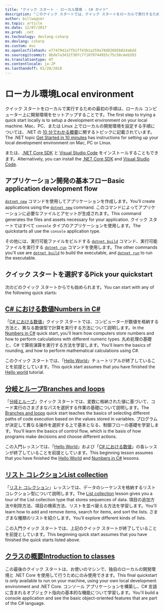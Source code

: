 ```yaml
---
title: "クイック スタート - ローカル環境 - C# ガイド"
description: "このクイック スタートでは、クイック スタートをローカルで実行するための基本について説明します。"
author: billwagner
ms.topic: article
ms.date: 12/07/2017
ms.prod: .net
ms.technology: devlang-csharp
ms.devlang: csharp
ms.custom: mvc
ms.openlocfilehash: e7747941a7fb1ff43b1a259a78d82665b024a6dd
ms.sourcegitcommit: 8bde7a3432f30fc771079744955c75c58c4eb393
ms.translationtype: HT
ms.contentlocale: ja-JP
ms.lasthandoff: 01/20/2018
---
```

# <a name="local-environment"></a><span data-ttu-id="6c99b-103">ローカル環境</span><span class="sxs-lookup"><span data-stu-id="6c99b-103">Local environment</span></span>

<span data-ttu-id="6c99b-104">クイック スタートをローカルで実行するための最初の手順は、ローカル コンピューター上に開発環境をセットアップすることです。</span><span class="sxs-lookup"><span data-stu-id="6c99b-104">The first step to trying a quick start locally is to setup a development environment on your local machine.</span></span>
<span data-ttu-id="6c99b-105">Mac、PC、または Linux 上でローカルの開発環境を設定する手順については、.NET の [10 分でわかる概要](https://www.microsoft.com/net/core)に関するトピックに記載されています。</span><span class="sxs-lookup"><span data-stu-id="6c99b-105">The .NET topic [Get Started in 10 minutes](https://www.microsoft.com/net/core) has instructions for setting up your local development environment on Mac, PC or Linux.</span></span>

<span data-ttu-id="6c99b-106">または、[.NET Core SDK](http://dot.net/core) と [Visual Studio Code](https://code.visualstudio.com/) をインストールすることもできます。</span><span class="sxs-lookup"><span data-stu-id="6c99b-106">Alternatively, you can install the [.NET Core SDK](http://dot.net/core) and [Visual Studio Code](https://code.visualstudio.com/).</span></span>

## <a name="basic-application-development-flow"></a><span data-ttu-id="6c99b-107">アプリケーション開発の基本フロー</span><span class="sxs-lookup"><span data-stu-id="6c99b-107">Basic application development flow</span></span>

<span data-ttu-id="6c99b-108">[`dotnet new`](../../core/tools/dotnet-new.md) コマンドを使用してアプリケーションを作成します。</span><span class="sxs-lookup"><span data-stu-id="6c99b-108">You'll create applications using the [`dotnet new`](../../core/tools/dotnet-new.md) command.</span></span> <span data-ttu-id="6c99b-109">このコマンドによってアプリケーションに必要なファイルとアセットが生成されます。</span><span class="sxs-lookup"><span data-stu-id="6c99b-109">This command generates the files and assets necessary for your application.</span></span> <span data-ttu-id="6c99b-110">クイック スタートではすべて `console` タイプのアプリケーションを使用します。</span><span class="sxs-lookup"><span data-stu-id="6c99b-110">The quickstarts all use the `console` application type.</span></span>

<span data-ttu-id="6c99b-111">その他には、実行可能ファイルをビルドする [`dotnet build`](../../core/tools/dotnet-build.md) コマンド、実行可能ファイルを実行する [`dotnet run`](../../core/tools/dotnet-run.md) コマンドを使用します。</span><span class="sxs-lookup"><span data-stu-id="6c99b-111">The other commands you'll use are [`dotnet build`](../../core/tools/dotnet-build.md) to build the executable, and [`dotnet run`](../../core/tools/dotnet-run.md) to run the executable.</span></span>

## <a name="pick-your-quickstart"></a><span data-ttu-id="6c99b-112">クイック スタートを選択する</span><span class="sxs-lookup"><span data-stu-id="6c99b-112">Pick your quickstart</span></span>

<span data-ttu-id="6c99b-113">次のどのクイック スタートからでも始められます。</span><span class="sxs-lookup"><span data-stu-id="6c99b-113">You can start with any of the following quick starts:</span></span>

## <a name="numbers-in-cnumbers-in-csharp-localmd"></a>[<span data-ttu-id="6c99b-114">C# における数値</span><span class="sxs-lookup"><span data-stu-id="6c99b-114">Numbers in C#</span></span>](numbers-in-csharp-local.md)

<span data-ttu-id="6c99b-115">「[C# における数値](numbers-in-csharp-local.md)」クイック スタートでは、コンピューターが数値を格納する方法と、異なる数値型で計算を実行する方法について説明します。</span><span class="sxs-lookup"><span data-stu-id="6c99b-115">In the [Numbers in C#](numbers-in-csharp-local.md) quick start, you'll learn how computers store numbers and how to perform calculations with different numeric types.</span></span> <span data-ttu-id="6c99b-116">丸め処理の基礎と、C# で算術演算を実行する方法を学習します。</span><span class="sxs-lookup"><span data-stu-id="6c99b-116">You'll learn the basics of rounding, and how to perform mathematical calculations using C#.</span></span> 

<span data-ttu-id="6c99b-117">このクイック スタートでは、「[Hello World](hello-world.yml)」チュートリアルが終了していることを前提としています。</span><span class="sxs-lookup"><span data-stu-id="6c99b-117">This quick start assumes that you have finished the [Hello world](hello-world.yml) tutorial.</span></span>

## <a name="branches-and-loopsbranches-and-loops-localmd"></a>[<span data-ttu-id="6c99b-118">分岐とループ</span><span class="sxs-lookup"><span data-stu-id="6c99b-118">Branches and loops</span></span>](branches-and-loops-local.md)

<span data-ttu-id="6c99b-119">「[分岐とループ](branches-and-loops-local.md)」クイック スタートでは、変数に格納された値に基づいて、コード実行のさまざまなパスを選択する作業の基礎について説明します。</span><span class="sxs-lookup"><span data-stu-id="6c99b-119">The [Branches and loops](branches-and-loops-local.md) quick start teaches the basics of selecting different paths of code execution based on the values stored in variables.</span></span> <span data-ttu-id="6c99b-120">プログラムが決定して異なる操作を選択する上で基本となる、制御フローの基礎を学習します。</span><span class="sxs-lookup"><span data-stu-id="6c99b-120">You'll learn the basics of control flow, which is the basis of how programs make decisions and choose different actions.</span></span> 

<span data-ttu-id="6c99b-121">この入門レッスンでは、「[Hello World](hello-world.yml)」および「[C# における数値](numbers-in-csharp-local.md)」の各レッスンが終了していることを前提としています。</span><span class="sxs-lookup"><span data-stu-id="6c99b-121">This beginning lesson assumes that you have finished the [Hello World](hello-world.yml) and [Numbers in C#](numbers-in-csharp-local.md) lessons.</span></span>

## <a name="list-collectionarrays-and-collectionsmd"></a>[<span data-ttu-id="6c99b-122">リスト コレクション</span><span class="sxs-lookup"><span data-stu-id="6c99b-122">List collection</span></span>](arrays-and-collections.md)

<span data-ttu-id="6c99b-123">「[リスト コレクション](arrays-and-collections.md)」レッスンでは、データのシーケンスを格納するリスト コレクション型について説明します。</span><span class="sxs-lookup"><span data-stu-id="6c99b-123">The [List collection](arrays-and-collections.md) lesson gives you a tour of the List collection type that stores sequences of data.</span></span> <span data-ttu-id="6c99b-124">項目の追加方法や削除方法、項目の検索方法、リストを並べ替える方法を学習します。</span><span class="sxs-lookup"><span data-stu-id="6c99b-124">You'll learn how to add and remove items, search for items, and sort the lists.</span></span> <span data-ttu-id="6c99b-125">さまざまな種類のリストを紹介します。</span><span class="sxs-lookup"><span data-stu-id="6c99b-125">You'll explore different kinds of lists.</span></span> 

<span data-ttu-id="6c99b-126">この入門クイック スタートでは、上記のクイック スタートが終了していることを前提としています。</span><span class="sxs-lookup"><span data-stu-id="6c99b-126">This beginning quick start assumes that you have finished the quick starts listed above.</span></span>

## <a name="introduction-to-classesintroduction-to-classesmd"></a>[<span data-ttu-id="6c99b-127">クラスの概要</span><span class="sxs-lookup"><span data-stu-id="6c99b-127">Introduction to classes</span></span>](introduction-to-classes.md)

<span data-ttu-id="6c99b-128">この最後のクイック スタートは、お使いのマシンで、独自のローカルの開発環境と .NET Core を使用して行うためにのみ使用できます。</span><span class="sxs-lookup"><span data-stu-id="6c99b-128">This final quickstart is only available to run on your machine, using your own local development environment and .NET Core.</span></span>
<span data-ttu-id="6c99b-129">コンソール アプリケーションを構築し、C# 言語に含まれるオブジェクト指向の基本的な機能について学習します。</span><span class="sxs-lookup"><span data-stu-id="6c99b-129">You'll build a console application and see the basic object-oriented features that are part of the C# language.</span></span>
